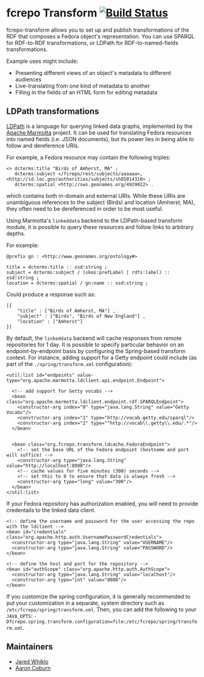# fcrepo Transform [![Build Status](https://travis-ci.org/fcrepo4-exts/fcrepo-transform.png?branch=master)](https://travis-ci.org/fcrepo4-exts/fcrepo-transform)

fcrepo-transform allows you to set up and publish transformations of the RDF that composes a Fedora object's representation. You can use SPARQL for RDF-to-RDF transformations, or LDPath for RDF-to-named-fields transformations. 

Example uses might include:
* Presenting different views of an object's metadata to different audiences
* Live-translating from one kind of metadata to another
* Filling in the fields of an HTML form for editing metadata

## LDPath transformations

[LDPath](http://marmotta.apache.org/ldpath/) is a language for querying linked data graphs, implemented by the [Apache Marmotta](http://marmotta.apache.org) project.
It can be used for translating Fedora resources into named fields (i.e. JSON documents), but its power lies in being able to follow and dereference URIs.

For example, a Fedora resource may contain the following triples:

```
<> dcterms:title "Birds of Amherst, MA" ;
   dcterms:subject </fcrepo/rest/subjects/aaaaaa>, <http://id.loc.gov/authorities/subjects/sh85014310> ;
   dcterms:spatial <http://sws.geonames.org/4929022> .
```

which contains both in-domain and external URIs. While these URIs are unambiguous references to the subject (Birds) and location (Amherst, MA), they
often need to be dereferenced in order to be most useful.

Using Marmotta's `linkeddata` backend to the LDPath-based transform module, it is possible to query these resources and follow links to arbitrary depths.

For example:

```
@prefix gn : <http://www.geonames.org/ontology#>

title = dcterms:title :: xsd:string ;
subject = dcterms:subject / (skos:prefLabel | rdfs:label) :: xsd:string ;
location = dcterms:spatial / gn:name :: xsd:string ;
```

Could produce a response such as:

```
[{
    "title" : ["Birds of Amherst, MA"] ,
    "subject" : ["Birds", "Birds of New England"] ,
    "location" : ["Amherst"]
}]
```

By default, the `linkeddata` backend will cache responses from remote repositories for 1 day. It is possible to specify particular behavior on an endpoint-by-endpoint basis by configuring the Spring-based
transform context. For instance, adding support for a Getty endpoint could include (as part of the `./spring/transform.xml` configuration):

```
<util:list id="endpoints" value-type="org.apache.marmotta.ldclient.api.endpoint.Endpoint">

  <!-- add support for Getty vocabs -->
  <bean class="org.apache.marmotta.ldclient.endpoint.rdf.SPARQLEndpoint">
    <constructor-arg index="0" type="java.lang.String" value="Getty Vocabs"/>
    <constructor-arg index="1" type="http://vocab.getty.edu/sparql"/>
    <constructor-arg index="2" type="^http://vocab\\.getty\\.edu/.*"/>
  </bean>


  <bean class="org.fcrepo.transform.ldcache.FedoraEndpoint">
    <!-- set the base URL of the Fedora endpoint (hostname and port will suffice) -->
    <constructor-arg type="java.lang.String" value="http://localhost:8080"/>
    <!-- cache values for five minutes (300) seconds -->
    <!-- set this to 0 to ensure that data is always fresh -->
    <constructor-arg type="long" value="300"/>
  </bean>
</util:list>
```

If your Fedora repository has authorization enabled, you will need to provide credentails to the linked data client.

```
<!-- define the username and password for the user accessing the repo with the ldclient -->
<bean id="credentials" class="org.apache.http.auth.UsernamePasswordCredentials">
  <constructor-arg type="java.lang.String" value="USERNAME"/>
  <constructor-arg type="java.lang.String" value="PASSWORD"/>
</bean>

<!-- define the host and port for the repository -->
<bean id="authScope" class="org.apache.http.auth.AuthScope">
  <constructor-arg type="java.lang.String" value="localhost"/>
  <constructor-arg type="int" value="8080"/>
</bean>
```

If you customize the spring configuration, it is generally recommended to put your customization in a separate, system directory such as `/etc/fcrepo/spring/transform.xml`.
Then, you can add the following to your `JAVA_OPTS`: `-Dfcrepo.spring.transform.configuration=file:/etc/fcrepo/spring/transform.xml`.

## Maintainers

* [Jared Whiklo](https://github.com/whikloj)
* [Aaron Coburn](https://github.com/acoburn)
